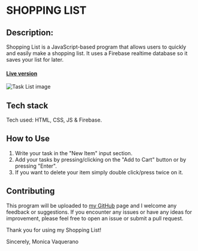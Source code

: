 # SHOPPING LIST

## Description:

Shopping List is a JavaScript-based program that allows users to quickly and easily make a shopping list. It uses a Firebase realtime database so it saves your list for later.
<!-- Working on an authentication version -->
#### [Live version](https://monicavaquerano.github.io/challenges/mobile-app/index.html)
![Task List image](https://github.com/monicavaquerano/monicavaquerano.github.io/blob/main/images/shopping-list.png)

## Tech stack
Tech used: HTML, CSS, JS & Firebase.

## How to Use
1. Write your task in the "New Item" input section.
2. Add your tasks by pressing/clicking on the "Add to Cart" button or by pressing "Enter".
3. If you want to delete your item simply double click/press twice on it.

## Contributing
This program will be uploaded to [my GitHub](https://github.com/monicavaquerano) page and I welcome any feedback or suggestions. If you encounter any issues or have any ideas for improvement, please feel free to open an issue or submit a pull request.

Thank you for using my Shopping List!

Sincerely,
Monica Vaquerano
